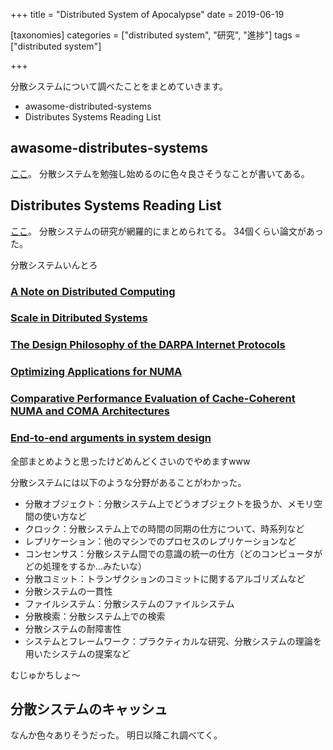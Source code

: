 +++
title = "Distributed System of Apocalypse"
date = 2019-06-19

[taxonomies]
categories = ["distributed system", "研究", "進捗"]
tags = ["distributed system"]

+++

分散システムについて調べたことをまとめていきます。
- awasome-distributed-systems
- Distributes Systems Reading List

<!-- more -->

## awasome-distributes-systems
[ここ](https://github.com/theanalyst/awesome-distributed-systems)。
分散システムを勉強し始めるのに色々良さそうなことが書いてある。

## Distributes Systems Reading List
[ここ](https://www.cs.rutgers.edu/~pxk/417/readinglist.html)。
分散システムの研究が網羅的にまとめられてる。
34個くらい論文があった。

分散システムいんとろ
### [A Note on Distributed Computing](http://citeseerx.ist.psu.edu/viewdoc/summary?doi=10.1.1.41.7628)

### [Scale in Ditributed Systems](http://clifford.neuman.name/papers/pdf/94--_scale-dist-sys-neuman-readings-dcs.pdf)

### [The Design Philosophy of the DARPA Internet Protocols](http://ccr.sigcomm.org/archive/1995/jan95/ccr-9501-clark.pdf)

### [Optimizing Applications for NUMA](https://software.intel.com/sites/default/files/m/d/4/1/d/8/3-5-MemMgt_-_Optimizing_Applications_for_NUMA.pdf)

### [Comparative Performance Evaluation of Cache-Coherent NUMA and COMA Architectures](http://www.cs.berkeley.edu/~kubitron/cs258/handouts/papers/p80-stenstrom.pdf)

### [End-to-end arguments in system design](http://web.mit.edu/Saltzer/www/publications/endtoend/endtoend.pdf)

全部まとめようと思ったけどめんどくさいのでやめますwww

分散システムには以下のような分野があることがわかった。

- 分散オブジェクト：分散システム上でどうオブジェクトを扱うか、メモリ空間の使い方など
- クロック：分散システム上での時間の同期の仕方について、時系列など
- レプリケーション：他のマシンでのプロセスのレプリケーションなど
- コンセンサス：分散システム間での意識の統一の仕方（どのコンピュータがどの処理をするか…みたいな）
- 分散コミット：トランザクションのコミットに関するアルゴリズムなど
- 分散システムの一貫性
- ファイルシステム：分散システムのファイルシステム
- 分散検索：分散システム上での検索
- 分散システムの耐障害性
- システムとフレームワーク：プラクティカルな研究、分散システムの理論を用いたシステムの提案など

むじゅかちしょ〜

## 分散システムのキャッシュ

なんか色々ありそうだった。
明日以降これ調べてく。